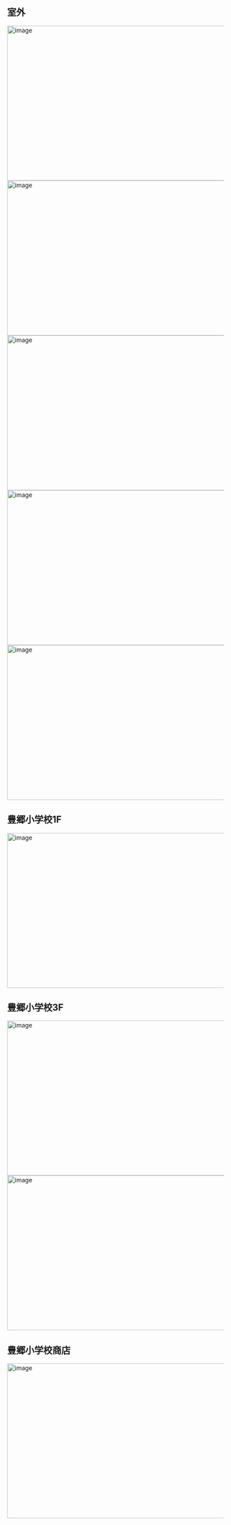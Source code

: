 ## 室外
<img width="643" height="360" alt="image" src="https://github.com/user-attachments/assets/2ed90c2d-102b-4a50-950f-1d432f9dc1e7" />  

<img width="640" height="360" alt="image" src="https://github.com/user-attachments/assets/4fdd51ee-7e5d-4517-be22-f72d8d80e968" />  

<img width="648" height="360" alt="image" src="https://github.com/user-attachments/assets/e762205a-58a0-46b5-8787-6939d52efd1a" />

<img width="647" height="360" alt="image" src="https://github.com/user-attachments/assets/e992813e-1b8c-401f-a787-57bd4a639e9a" />

<img width="640" height="360" alt="image" src="https://github.com/user-attachments/assets/7d57fce6-73b3-4154-ae8f-0dea743d1810" />  


## 豊郷小学校1F
<img width="640" height="360" alt="image" src="https://github.com/user-attachments/assets/874ddeac-9df9-41be-a691-02fec63a2918" />

## 豊郷小学校3F
<img width="643" height="360" alt="image" src="https://github.com/user-attachments/assets/22a2dedd-0e6a-4800-b424-c943cf791849" />  

<img width="647" height="360" alt="image" src="https://github.com/user-attachments/assets/7fdfac43-806b-46e8-8ac6-bbbff9bc082d" />

## 豊郷小学校商店
<img width="640" height="360" alt="image" src="https://github.com/user-attachments/assets/ad22c9d4-04b2-4f92-bf65-cd1ce1249443" />
